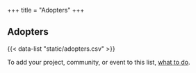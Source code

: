 +++
title = "Adopters"
+++

## Adopters

{{< data-list "static/adopters.csv" >}}

To add your project, community, or event to this list, [what to do](#TODO).

